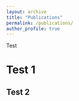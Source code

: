 ```yaml
---
layout: archive
title: "Publications"
permalink: /publications/
author_profile: true
---
```


Test 
# Test 1
## Test 2
